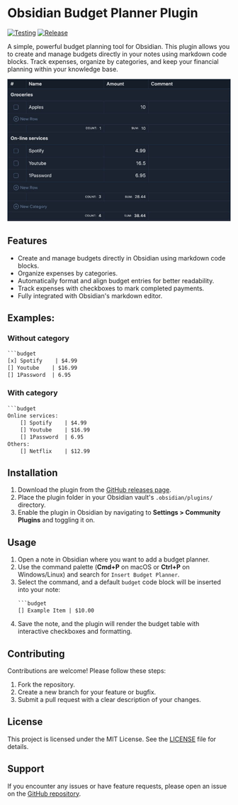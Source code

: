 # Obsidian Budget Planner Plugin

[![Testing](https://github.com/kalinichenko88/obsidian-budget-planner-plugin/actions/workflows/testing.yml/badge.svg)](https://github.com/kalinichenko88/obsidian-budget-planner-plugin/actions/workflows/testing.yml)
[![Release](https://github.com/kalinichenko88/obsidian-budget-planner-plugin/actions/workflows/release.yml/badge.svg)](https://github.com/kalinichenko88/obsidian-budget-planner-plugin/actions/workflows/release.yml)

A simple, powerful budget planning tool for Obsidian. This plugin allows you to create and manage budgets directly in your notes using markdown code blocks. Track expenses, organize by categories, and keep your financial planning within your knowledge base.

![screenshot](assets/screenshot.jpg)

## Features

- Create and manage budgets directly in Obsidian using markdown code blocks.
- Organize expenses by categories.
- Automatically format and align budget entries for better readability.
- Track expenses with checkboxes to mark completed payments.
- Fully integrated with Obsidian's markdown editor.

## Examples:

### Without category

````
```budget
[x] Spotify    | $4.99
[] Youtube    | $16.99
[] 1Password  | 6.95
````

### With category

````
```budget
Online services:
	[] Spotify    | $4.99
	[] Youtube    | $16.99
	[] 1Password  | 6.95
Others:
	[] Netflix    | $12.99
````

## Installation

1. Download the plugin from the [GitHub releases page](https://github.com/kalinichenko88/obsidian-budget-planner-plugin/releases).
2. Place the plugin folder in your Obsidian vault's `.obsidian/plugins/` directory.
3. Enable the plugin in Obsidian by navigating to **Settings > Community Plugins** and toggling it on.

## Usage

1. Open a note in Obsidian where you want to add a budget planner.
2. Use the command palette (**Cmd+P** on macOS or **Ctrl+P** on Windows/Linux) and search for `Insert Budget Planner`.
3. Select the command, and a default `budget` code block will be inserted into your note:
   ````
   ```budget
   [] Example Item | $10.00
   ````
4. Save the note, and the plugin will render the budget table with interactive checkboxes and formatting.

## Contributing

Contributions are welcome! Please follow these steps:

1. Fork the repository.
2. Create a new branch for your feature or bugfix.
3. Submit a pull request with a clear description of your changes.

## License

This project is licensed under the MIT License. See the [LICENSE](LICENSE) file for details.

## Support

If you encounter any issues or have feature requests, please open an issue on the [GitHub repository](https://github.com/kalinichenko88/obsidian-budget-planner-plugin/issues).
